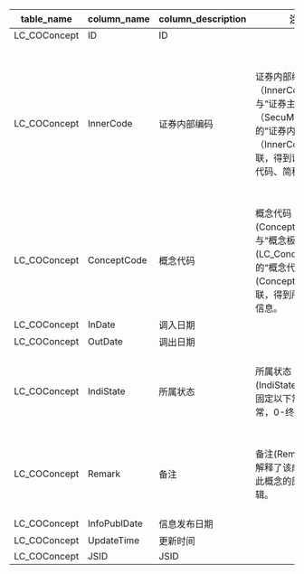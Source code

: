 | table_name | column_name | column_description | 注释 | Annotation |
|---|---|---|---|---|
| LC_COConcept | ID| ID |||
| LC_COConcept | InnerCode | 证券内部编码 | 证券内部编码（InnerCode）：与“证券主表（SecuMain）”中的“证券内部编码（InnerCode）”关联，得到证券的交易代码、简称等。 | Security Internal Code (InnerCode): Associated with the "Security Main Table (SecuMain)" "Security Internal Code (InnerCode)", to obtain the security's trading code, abbreviation, etc. |
| LC_COConcept | ConceptCode | 概念代码 | 概念代码(ConceptCode)：与“概念板块表(LC_ConceptList)”中的“概念代码(ConceptCode)”关联，得到所属概念的信息。 | Concept Code: Associated with the "Concept Code" in the "LC_ConceptList" to obtain information of the所属 concept. |
| LC_COConcept | InDate| 调入日期 |||
| LC_COConcept | OutDate | 调出日期 |||
| LC_COConcept | IndiState | 所属状态 | 所属状态(IndiState)，该字段固定以下常量：1-正常，0-终止。| Belonging status (IndiState), this field is fixed with the following constants: 1-normal, 0-termination. |
| LC_COConcept | Remark| 备注 | 备注(Remark):字段解释了该成分股属于此概念的原因及逻辑。| Remark: The field explains the reason and logic why the component stock belongs to this concept. |
| LC_COConcept | InfoPublDate| 信息发布日期 |||
| LC_COConcept | UpdateTime| 更新时间 |||
| LC_COConcept | JSID| JSID |||